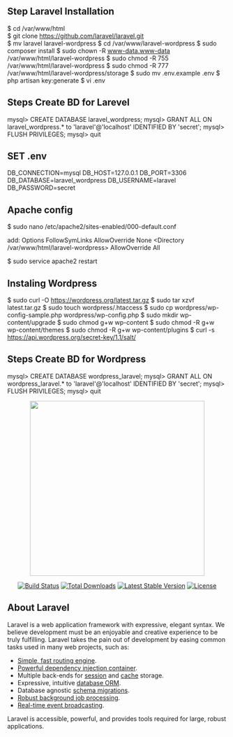 ## Step Laravel Installation

$ cd /var/www/html <br/>
$ git clone https://github.com/laravel/laravel.git <br/>
$ mv laravel laravel-wordpress 
$ cd /var/www/laravel-wordpress
$ sudo composer install
$ sudo chown -R www-data.www-data /var/www/html/laravel-wordpress
$ sudo chmod -R 755 /var/www/html/laravel-wordpress
$ sudo chmod -R 777 /var/www/html/laravel-wordpress/storage
$ sudo mv .env.example .env
$ php artisan key:generate
$ vi .env

## Steps Create BD for Larevel

mysql> CREATE DATABASE laravel_wordpress;
mysql> GRANT ALL ON laravel_wordpress.* to 'laravel'@'localhost' IDENTIFIED BY 'secret';
mysql> FLUSH PRIVILEGES;
mysql> quit

## SET .env

DB_CONNECTION=mysql
DB_HOST=127.0.0.1
DB_PORT=3306
DB_DATABASE=laravel_wordpress
DB_USERNAME=laravel
DB_PASSWORD=secret

## Apache config
$ sudo nano /etc/apache2/sites-enabled/000-default.conf

add:
        <Directory />
                Options FollowSymLinks
                AllowOverride None
        </Directory>
        <Directory /var/www/html/laravel-wordpress>
                AllowOverride All
        </Directory>

$ sudo service apache2 restart
        
## Instaling Wordpress

$ sudo curl -O https://wordpress.org/latest.tar.gz
$ sudo tar xzvf latest.tar.gz
$ sudo touch wordpress/.htaccess
$ sudo cp wordpress/wp-config-sample.php wordpress/wp-config.php
$ sudo mkdir wp-content/upgrade
$ sudo chmod g+w wp-content
$ sudo chmod -R g+w wp-content/themes
$ sudo chmod -R g+w wp-content/plugins
$ curl -s https://api.wordpress.org/secret-key/1.1/salt/


## Steps Create BD for Wordpress

mysql> CREATE DATABASE wordpress_laravel;
mysql> GRANT ALL ON wordpress_laravel.* to 'laravel'@'localhost' IDENTIFIED BY 'secret';
mysql> FLUSH PRIVILEGES;
mysql> quit



<p align="center"><img src="https://res.cloudinary.com/dtfbvvkyp/image/upload/v1566331377/laravel-logolockup-cmyk-red.svg" width="400"></p>

<p align="center">
<a href="https://travis-ci.org/laravel/framework"><img src="https://travis-ci.org/laravel/framework.svg" alt="Build Status"></a>
<a href="https://packagist.org/packages/laravel/framework"><img src="https://poser.pugx.org/laravel/framework/d/total.svg" alt="Total Downloads"></a>
<a href="https://packagist.org/packages/laravel/framework"><img src="https://poser.pugx.org/laravel/framework/v/stable.svg" alt="Latest Stable Version"></a>
<a href="https://packagist.org/packages/laravel/framework"><img src="https://poser.pugx.org/laravel/framework/license.svg" alt="License"></a>
</p>

## About Laravel

Laravel is a web application framework with expressive, elegant syntax. We believe development must be an enjoyable and creative experience to be truly fulfilling. Laravel takes the pain out of development by easing common tasks used in many web projects, such as:

- [Simple, fast routing engine](https://laravel.com/docs/routing).
- [Powerful dependency injection container](https://laravel.com/docs/container).
- Multiple back-ends for [session](https://laravel.com/docs/session) and [cache](https://laravel.com/docs/cache) storage.
- Expressive, intuitive [database ORM](https://laravel.com/docs/eloquent).
- Database agnostic [schema migrations](https://laravel.com/docs/migrations).
- [Robust background job processing](https://laravel.com/docs/queues).
- [Real-time event broadcasting](https://laravel.com/docs/broadcasting).

Laravel is accessible, powerful, and provides tools required for large, robust applications.
